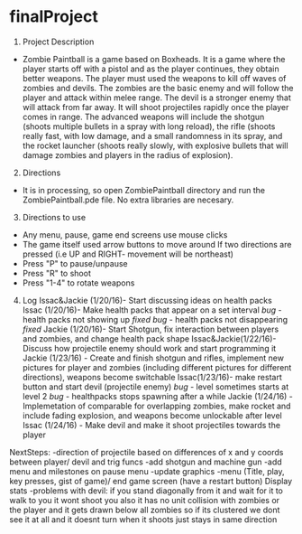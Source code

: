 # finalProject
1. Project Description
- Zombie Paintball is a game based on Boxheads. It is a game where the player starts off with a pistol and as the player continues, they obtain better weapons.
The player must used the weapons to kill off waves of zombies and devils. The zombies are the basic enemy and will follow the player and attack within melee range.
The devil is a stronger enemy that will attack from far away. It will shoot projectiles rapidly once the player comes in range. The advanced weapons will include 
the shotgun (shoots multiple bullets in a spray with long reload), the rifle (shoots really fast, with low damage, and a small randomness in its spray, and the rocket
launcher (shoots really slowly, with explosive bullets that will damage zombies and players in the radius of explosion).

2. Directions
- It is in processing, so open ZombiePaintball directory and run the ZombiePaintball.pde file. No extra libraries are necesary.

3. Directions to use
- Any menu, pause, game end screens use mouse clicks
- The game itself used arrow buttons to move around
If two directions are pressed (i.e UP and RIGHT- movement will be northeast)
- Press "P" to pause/unpause
- Press "R" to shoot
- Press "1-4" to rotate weapons

4. Log
Issac&Jackie (1/20/16)- Start discussing ideas on health packs
Issac (1/20/16)- Make health packs that appear on a set interval
*bug* - health packs not showing up *fixed*
*bug* - health packs not disappearing *fixed*
Jackie (1/20/16)- Start Shotgun, fix interaction between players and zombies, and change health pack shape
Issac&Jackie(1/22/16)- Discuss how projectile enemy should work and start programming it
Jackie (1/23/16) - Create and finish shotgun and rifles, implement new pictures for player and zombies (including different pictures for different directions),
weapons become switchable
Issac(1/23/16)- make restart button and start devil (projectile enemy)
*bug* - level sometimes starts at level 2
*bug* - healthpacks stops spawning after a while
Jackie (1/24/16) - Implemetation of comparable for overlapping zombies, make rocket and include fading explosion, and weapons become unlockable after level
Issac (1/24/16) - Make devil and make it shoot projectiles towards the player

NextSteps:
-direction of projectile based on differences of x and y coords between player/ devil and trig funcs
-add shotgun and machine gun
-add menu and milestones on pause menu
-update graphics
-menu (Title, play, key presses, gist of game)/ end game screen (have a restart button) Display stats
-problems with devil:
if you stand diagonally from it
and wait for it to walk to you
it wont shoot you
also it has no unit collision with zombies
or the player
and it gets drawn below all zombies
so if its clustered we dont see it at all
and it doesnt turn when it shoots
just stays in same direction